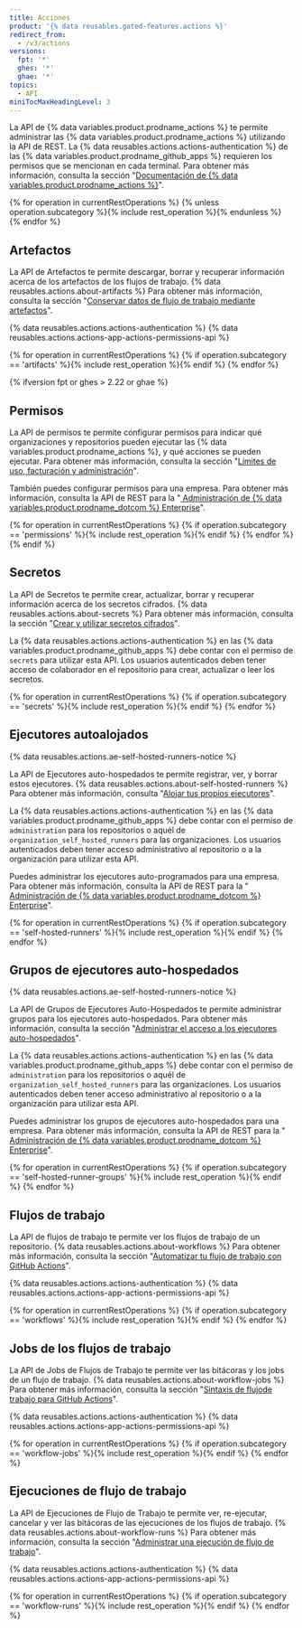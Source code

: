 ```yaml
---
title: Acciones
product: '{% data reusables.gated-features.actions %}'
redirect_from:
  - /v3/actions
versions:
  fpt: '*'
  ghes: '*'
  ghae: '*'
topics:
  - API
miniTocMaxHeadingLevel: 3
---
```



La API de {% data variables.product.prodname_actions %} te permite administrar las {% data variables.product.prodname_actions %} utilizando la API de REST. La {% data reusables.actions.actions-authentication %} de las {% data variables.product.prodname_github_apps %} requieren los permisos que se mencionan en cada terminal. Para obtener más información, consulta la sección "[Documentación de {% data variables.product.prodname_actions %}](/actions)".

{% for operation in currentRestOperations %}
  {% unless operation.subcategory %}{% include rest_operation %}{% endunless %}
{% endfor %}

## Artefactos

La API de Artefactos te permite descargar, borrar y recuperar información acerca de los artefactos de los flujos de trabajo. {% data reusables.actions.about-artifacts %} Para obtener más información, consulta la sección "[Conservar datos de flujo de trabajo mediante artefactos](/actions/automating-your-workflow-with-github-actions/persisting-workflow-data-using-artifacts)".

{% data reusables.actions.actions-authentication %} {% data reusables.actions.actions-app-actions-permissions-api %}

{% for operation in currentRestOperations %}
  {% if operation.subcategory == 'artifacts' %}{% include rest_operation %}{% endif %}
{% endfor %}

{% ifversion fpt or ghes > 2.22 or ghae %}
## Permisos

La API de permisos te permite configurar permisos para indicar qué organizaciones y repositorios pueden ejecutar las {% data variables.product.prodname_actions %}, y qué acciones se pueden ejecutar. Para obtener más información, consulta la sección "[Límites de uso, facturación y administración](/actions/reference/usage-limits-billing-and-administration#disabling-or-limiting-github-actions-for-your-repository-or-organization)".

También puedes configurar permisos para una empresa. Para obtener más información, consulta la API de REST para la "[ Administración de {% data variables.product.prodname_dotcom %} Enterprise](/rest/reference/enterprise-admin#github-actions)".

{% for operation in currentRestOperations %}
  {% if operation.subcategory == 'permissions' %}{% include rest_operation %}{% endif %}
{% endfor %}
{% endif %}

## Secretos

La API de Secretos te permite crear, actualizar, borrar y recuperar información acerca de los secretos cifrados. {% data reusables.actions.about-secrets %} Para obtener más información, consulta la sección "[Crear y utilizar secretos cifrados](/actions/automating-your-workflow-with-github-actions/creating-and-using-encrypted-secrets)".

La {% data reusables.actions.actions-authentication %} en las {% data variables.product.prodname_github_apps %} debe contar con el permiso de `secrets` para utilizar esta API. Los usuarios autenticados deben tener acceso de colaborador en el repositorio para crear, actualizar o leer los secretos.

{% for operation in currentRestOperations %}
  {% if operation.subcategory == 'secrets' %}{% include rest_operation %}{% endif %}
{% endfor %}

## Ejecutores autoalojados

{% data reusables.actions.ae-self-hosted-runners-notice %}

La API de Ejecutores auto-hospedados te permite registrar, ver, y borrar estos ejecutores. {% data reusables.actions.about-self-hosted-runners %} Para obtener más información, consulta "[Alojar tus propios ejecutores](/actions/hosting-your-own-runners)".

La {% data reusables.actions.actions-authentication %} en las {% data variables.product.prodname_github_apps %} debe contar con el permiso de `administration` para los repositorios o aquél de `organization_self_hosted_runners` para las organizaciones. Los usuarios autenticados deben tener acceso administrativo al repositorio o a la organización para utilizar esta API.

Puedes administrar los ejecutores auto-programados para una empresa. Para obtener más información, consulta la API de REST para la "[ Administración de {% data variables.product.prodname_dotcom %} Enterprise](/rest/reference/enterprise-admin#github-actions)".

{% for operation in currentRestOperations %}
  {% if operation.subcategory == 'self-hosted-runners' %}{% include rest_operation %}{% endif %}
{% endfor %}

## Grupos de ejecutores auto-hospedados

{% data reusables.actions.ae-self-hosted-runners-notice %}

La API de Grupos de Ejecutores Auto-Hospedados te permite administrar grupos para los ejecutores auto-hospedados. Para obtener más información, consulta la sección "[Administrar el acceso a los ejecutores auto-hospedados](/actions/hosting-your-own-runners/managing-access-to-self-hosted-runners-using-groups)".

La {% data reusables.actions.actions-authentication %} en las {% data variables.product.prodname_github_apps %} debe contar con el permiso de `administration` para los repositorios o aquél de `organization_self_hosted_runners` para las organizaciones. Los usuarios autenticados deben tener acceso administrativo al repositorio o a la organización para utilizar esta API.

Puedes administrar los grupos de ejecutores auto-hospedados para una empresa. Para obtener más información, consulta la API de REST para la "[ Administración de {% data variables.product.prodname_dotcom %} Enterprise](/rest/reference/enterprise-admin##github-actions)".

{% for operation in currentRestOperations %}
  {% if operation.subcategory == 'self-hosted-runner-groups' %}{% include rest_operation %}{% endif %}
{% endfor %}

## Flujos de trabajo

La API de flujos de trabajo te permite ver los flujos de trabajo de un repositorio. {% data reusables.actions.about-workflows %} Para obtener más información, consulta la sección "[Automatizar tu flujo de trabajo con GitHub Actions](/actions/automating-your-workflow-with-github-actions)".

{% data reusables.actions.actions-authentication %} {% data reusables.actions.actions-app-actions-permissions-api %}

{% for operation in currentRestOperations %}
  {% if operation.subcategory == 'workflows' %}{% include rest_operation %}{% endif %}
{% endfor %}

## Jobs de los flujos de trabajo

La API de Jobs de Flujos de Trabajo te permite ver las bitácoras y los jobs de un flujo de trabajo. {% data reusables.actions.about-workflow-jobs %} Para obtener más información, consulta la sección "[Sintaxis de flujode trabajo para GitHub Actions](/actions/automating-your-workflow-with-github-actions/workflow-syntax-for-github-actions)".

{% data reusables.actions.actions-authentication %} {% data reusables.actions.actions-app-actions-permissions-api %}

{% for operation in currentRestOperations %}
  {% if operation.subcategory == 'workflow-jobs' %}{% include rest_operation %}{% endif %}
{% endfor %}

## Ejecuciones de flujo de trabajo

La API de Ejecuciones de Flujo de Trabajo te permite ver, re-ejecutar, cancelar y ver las bitácoras de las ejecuciones de los flujos de trabajo. {% data reusables.actions.about-workflow-runs %} Para obtener más información, consulta la sección "[Administrar una ejecución de flujo de trabajo](/actions/automating-your-workflow-with-github-actions/managing-a-workflow-run)".

{% data reusables.actions.actions-authentication %} {% data reusables.actions.actions-app-actions-permissions-api %}

{% for operation in currentRestOperations %}
  {% if operation.subcategory == 'workflow-runs' %}{% include rest_operation %}{% endif %}
{% endfor %}
